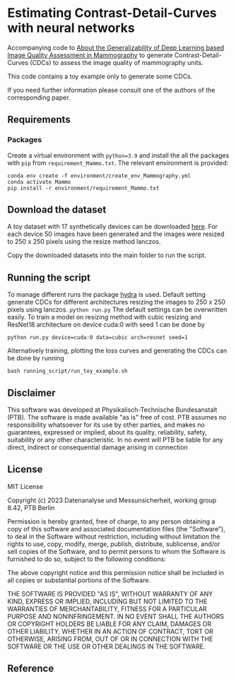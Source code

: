 # Estimating Contrast-Detail-Curves with neural networks 
Accompanying code to [About the Generalizability of Deep Learning based Image
Quality Assessment in Mammography](https://hydra.cc/docs/intro/) to generate Contrast-Detail-Curves (CDCs) to assess the image quality of mammography units.

This code contains a toy example only to generate some CDCs.

If you need further information please consult one of the authors of the corresponding paper. 

## Requirements

### Packages
Create a virtual environment with `python=3.9` and install the all the packages with `pip` from `requirement_Mammo.txt`. The relevant environment is provided:
```
conda env create -f environment/create_env_Mammography.yml
conda activate Mammo
pip install -r environment/requirement_Mammo.txt
```

## Download the dataset
A toy dataset with 17 synthetically devices can be downloaded [here](). For each device 50 images have been generated and the images were resized to 250 x 250 pixels using the resize method lanczos.

Copy the downloaded datasets into the main folder to run the script.

## Running the script
To manage different runs the package [hydra](https://hydra.cc/docs/intro/) is used. Default setting generate CDCs for different architectures resizing the images to 250 x 250 pixels using lanczos. 
```python run.py```
The default settings can be overwritten easily. To train a model on resizing method with cubic resizing and ResNet18 architecture on device cuda:0 with seed 1 can be done by
```
python run.py device=cuda:0 data=cubic arch=resnet seed=1
```

Alternatively training, plotting the loss curves and generating the CDCs can be done by running
```
bash running_script/run_toy_example.sh
``` 

## Disclaimer
This software was developed at Physikalisch-Technische Bundesanstalt
(PTB). The software is made available "as is" free of cost. PTB assumes
no responsibility whatsoever for its use by other parties, and makes no
guarantees, expressed or implied, about its quality, reliability, safety,
suitability or any other characteristic. In no event will PTB be liable
for any direct, indirect or consequential damage arising in connection

## License
MIT License

Copyright (c) 2023 Datenanalyse und Messunsicherheit, working group 8.42, PTB Berlin

Permission is hereby granted, free of charge, to any person obtaining a copy of this software and associated documentation files (the "Software"), to deal in the Software without restriction, including without limitation the rights to use, copy, modify, merge, publish, distribute, sublicense, and/or sell
copies of the Software, and to permit persons to whom the Software is furnished to do so, subject to the following conditions:

The above copyright notice and this permission notice shall be included in all copies or substantial portions of the Software.

THE SOFTWARE IS PROVIDED "AS IS", WITHOUT WARRANTY OF ANY KIND, EXPRESS OR IMPLIED, INCLUDING BUT NOT LIMITED TO THE WARRANTIES OF MERCHANTABILITY,
FITNESS FOR A PARTICULAR PURPOSE AND NONINFRINGEMENT. IN NO EVENT SHALL THE
AUTHORS OR COPYRIGHT HOLDERS BE LIABLE FOR ANY CLAIM, DAMAGES OR OTHER
LIABILITY, WHETHER IN AN ACTION OF CONTRACT, TORT OR OTHERWISE, ARISING FROM,
OUT OF OR IN CONNECTION WITH THE SOFTWARE OR THE USE OR OTHER DEALINGS IN THE
SOFTWARE.

## Reference
